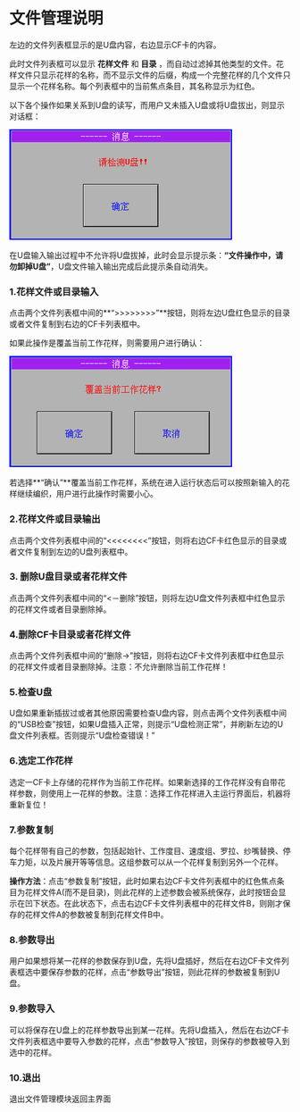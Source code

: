 # 文件管理说明

左边的文件列表框显示的是U盘内容，右边显示CF卡的内容。 

此时文件列表框可以显示 **花样文件** 和 **目录** ，而自动过滤掉其他类型的文件。花样文件只显示花样的名称，而不显示文件的后缀，构成一个完整花样的几个文件只显示一个花样名称。每个列表框中的当前焦点条目，其名称显示为红色。

以下各个操作如果关系到U盘的读写，而用户又未插入U盘或将U盘拔出，则显示对话框：

![](../.gitbook/assets/image%20%2817%29.png)

在U盘输入输出过程中不允许将U盘拔掉，此时会显示提示条：**“文件操作中，请勿卸掉U盘”**，U盘文件输入输出完成后此提示条自动消失。

### **1.花样文件或目录输入** 

点击两个文件列表框中间的**“&gt;&gt;&gt;&gt;&gt;&gt;&gt;&gt;”**按钮，则将左边U盘红色显示的目录或者文件复制到右边的CF卡列表框中。 

如果此操作是覆盖当前工作花样，则需要用户进行确认：

![](../.gitbook/assets/image%20%2821%29.png)

若选择**“确认”**覆盖当前工作花样，系统在进入运行状态后可以按照新输入的花样继续编织，用户进行此操作时需要小心。

### **2.花样文件或目录输出** 

点击两个文件列表框中间的“&lt;&lt;&lt;&lt;&lt;&lt;&lt;&lt;”按钮，则将右边CF卡红色显示的目录或者文件复制到左边的U盘列表框中。

### **3. 删除U盘目录或者花样文件** 

点击两个文件列表框中间的“&lt;－删除”按钮，则将左边U盘文件列表框中红色显示的花样文件或者目录删除掉。

### **4.删除CF卡目录或者花样文件** 

点击两个文件列表框中间的“删除-&gt;”按钮，则将右边CF卡文件列表框中红色显示的花样文件或者目录删除掉。注意：不允许删除当前工作花样！

### **5.检查U盘** 

U盘如果重新插拔过或者其他原因需要检查U盘内容，则点击两个文件列表框中间的“USB检查”按钮，如果U盘插入正常，则提示“U盘检测正常”，并刷新左边的U盘文件列表框。否则提示“U盘检查错误！”

### **6.选定工作花样** 

选定一CF卡上存储的花样作为当前工作花样。如果新选择的工作花样没有自带花样参数，则使用上一花样的参数。注意：选择工作花样进入主运行界面后，机器将重新复位！

### **7.参数复制** 

每个花样带有自己的参数，包括起始针、工作度目、速度组、罗拉、纱嘴替换、停车力矩，以及片展开等等信息。这组参数可以从一个花样复制到另外一个花样。

**操作方法**：点击“参数复制”按钮，此时如果右边CF卡文件列表框中的红色焦点条目为花样文件A\(而不是目录\)，则此花样的上述参数会被系统保存，此时按钮会显示在凹下状态。在此状态下，点击右边CF卡文件列表框中的花样文件B，则刚才保存的花样文件A的参数被复制到花样文件B中。

### **8.参数导出** 

用户如果想将某一花样的参数保存到U盘，先将U盘插好，然后在右边CF卡文件列表框选中要保存参数的花样，点击“参数导出”按钮，则此花样的参数被复制到U盘。

### 9.参数导入 

可以将保存在U盘上的花样参数导出到某一花样。先将U盘插入，然后在右边CF卡文件列表框选中要导入参数的花样，点击“参数导入”按钮，则保存的参数被导入到选中的花样。

### 10.退出 

退出文件管理模块返回主界面


